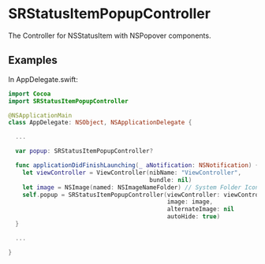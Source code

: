 SRStatusItemPopupController
===========================

The Controller for NSStatusItem with NSPopover components.

## Examples

In AppDelegate.swift:

```swift
import Cocoa
import SRStatusItemPopupController

@NSApplicationMain
class AppDelegate: NSObject, NSApplicationDelegate {

  ...

  var popup: SRStatusItemPopupController?

  func applicationDidFinishLaunching(_ aNotification: NSNotification) {
    let viewController = ViewController(nibName: "ViewController",
                                        bundle: nil)
    let image = NSImage(named: NSImageNameFolder) // System Folder Icon
    self.popup = SRStatusItemPopupController(viewController: viewController!,
                                             image: image,
                                             alternateImage: nil
                                             autoHide: true)
  }

  ...

}
```

